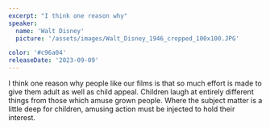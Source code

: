 ```yaml
---
excerpt: "I think one reason why"
speaker:
  name: 'Walt Disney'
  picture: '/assets/images/Walt_Disney_1946_cropped_100x100.JPG'

color: '#c96a04'
releaseDate: '2023-09-09'
---
```

I think one reason why people like our films is that so much effort is made to give them adult as well as child appeal. Children laugh at entirely different things from those which amuse grown people. Where the subject matter is a little deep for children, amusing action must be injected to hold their interest.

